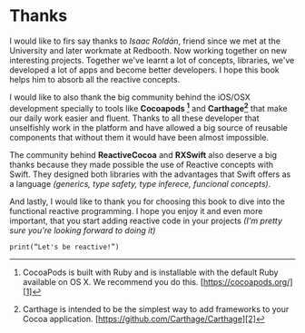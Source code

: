 # Thanks

I would like to firs say thanks to *Isaac Roldán*, friend since we met at the University and later workmate at Redbooth. Now working together on new interesting projects. Together we've learnt a lot of concepts, libraries, we've developed a lot of apps and become better developers. I hope this book helps him to absorb all the reactive concepts.

I would like to also thank the big community behind the iOS/OSX development specially to tools like **Cocoapods [^1]** and **Carthage[^2]** that make our daily work easier and fluent. Thanks to all these developer that unselfishly work in the platform and have allowed a big source of reusable components that without them it would have been almost impossible.

The community behind **ReactiveCocoa** and **RXSwift** also deserve a big thanks because they made possible the use of Reactive concepts with Swift. They designed both libraries with the advantages that Swift offers as a language *(generics, type safety, type inferece, funcional concepts)*.

And lastly, I would like to thank you for choosing this book to dive into the functional reactive programming. I hope you enjoy it and even more important, that you start adding reactive code in your projects *(I'm pretty sure you're looking forward to doing it)*

~~~~~~
print(“Let's be reactive!”)
~~~~~~

[^1]:	CocoaPods is built with Ruby and is installable with the default Ruby available on OS X. We recommend you do this. [https://cocoapods.org/][1]

[^2]:	Carthage is intended to be the simplest way to add frameworks to your Cocoa application. [https://github.com/Carthage/Carthage][2]

[1]:	https://cocoapods.org/
[2]:	https://github.com/Carthage/Carthage
